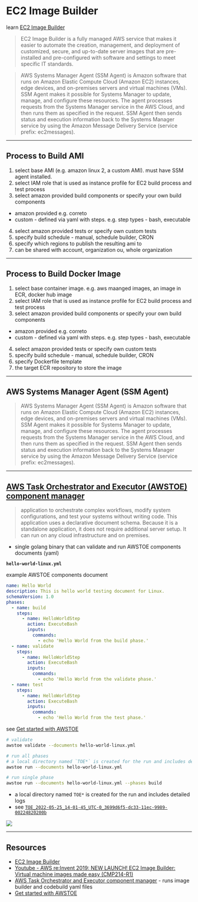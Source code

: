 # EC2 Image Builder

learn [EC2 Image Builder](https://docs.aws.amazon.com/imagebuilder/latest/userguide/what-is-image-builder.html)

> EC2 Image Builder is a fully managed AWS service that makes it easier to automate the creation, management, and deployment of customized, secure, and up-to-date server images that are pre-installed and pre-configured with software and settings to meet specific IT standards.

> AWS Systems Manager Agent (SSM Agent) is Amazon software that runs on Amazon Elastic Compute Cloud (Amazon EC2) instances, edge devices, and on-premises servers and virtual machines (VMs). SSM Agent makes it possible for Systems Manager to update, manage, and configure these resources. The agent processes requests from the Systems Manager service in the AWS Cloud, and then runs them as specified in the request. SSM Agent then sends status and execution information back to the Systems Manager service by using the Amazon Message Delivery Service (service prefix: ec2messages).

---

## Process to Build AMI

1. select base AMI (e.g. amazon linux 2, a custom AMI).  must have SSM agent installed.
2. select IAM role that is used as instance profile for EC2 build process and test process
3. select amazon provided build components or specify your own build components
  - amazon provided e.g. correto
  - custom - defined via yaml with steps.  e.g. step types - bash, executable
4. select amazon provided tests or specify own custom tests
5. specify build schedule - manual, schedule builder, CRON 
6. specify which regions to publish the resulting ami to
7. can be shared with account, organization ou, whole organization

---

## Process to Build Docker Image

1. select base container image.  e.g. aws maanged images, an image in ECR, docker hub image
2. select IAM role that is used as instance profile for EC2 build process and test process
3. select amazon provided build components or specify your own build components
  - amazon provided e.g. correto
  - custom - defined via yaml with steps.  e.g. step types - bash, executable
4. select amazon provided tests or specify own custom tests
5. specify build schedule - manual, schedule builder, CRON 
6. specify Dockerfile template
7. the target ECR repository to store the image

---

## AWS Systems Manager Agent (SSM Agent)

> AWS Systems Manager Agent (SSM Agent) is Amazon software that runs on Amazon Elastic Compute Cloud (Amazon EC2) instances, edge devices, and on-premises servers and virtual machines (VMs). SSM Agent makes it possible for Systems Manager to update, manage, and configure these resources. The agent processes requests from the Systems Manager service in the AWS Cloud, and then runs them as specified in the request. SSM Agent then sends status and execution information back to the Systems Manager service by using the Amazon Message Delivery Service (service prefix: ec2messages).

---

## [AWS Task Orchestrator and Executor (AWSTOE) component manager](https://docs.aws.amazon.com/imagebuilder/latest/userguide/toe-component-manager.html)

> application to orchestrate complex workflows, modify system configurations, and test your systems without writing code. This application uses a declarative document schema. Because it is a standalone application, it does not require additional server setup. It can run on any cloud infrastructure and on premises.

* single golang binary that can validate and run AWSTOE components documents (yaml)

**`hello-world-linux.yml`**

example AWSTOE components document

```yaml
name: Hello World
description: This is hello world testing document for Linux.
schemaVersion: 1.0
phases:
  - name: build
    steps:
      - name: HelloWorldStep
        action: ExecuteBash
        inputs:
          commands:
            - echo 'Hello World from the build phase.'
  - name: validate
    steps:
      - name: HelloWorldStep
        action: ExecuteBash
        inputs:
          commands:
            - echo 'Hello World from the validate phase.'
  - name: test
    steps:
      - name: HelloWorldStep
        action: ExecuteBash
        inputs:
          commands:
            - echo 'Hello World from the test phase.'
```

see [Get started with AWSTOE](https://docs.aws.amazon.com/imagebuilder/latest/userguide/toe-get-started.html)

```sh
# validate
awstoe validate --documents hello-world-linux.yml

# run all phases
# a local directory named `TOE*` is created for the run and includes detailed logs
awstoe run --documents hello-world-linux.yml

# run single phase
awstoe run --documents hello-world-linux.yml --phases build
```

* a local directory named `TOE*` is created for the run and includes detailed logs
* see [`TOE_2022-05-25_14-01-45_UTC-0_3699d6f5-dc33-11ec-9989-00224820200b`](TOE_2022-05-25_14-01-45_UTC-0_3699d6f5-dc33-11ec-9989-00224820200b)

![](https://www.evernote.com/l/AAHVWa578E9A9IKjdBoT13JdAYqkfCKNUDAB/image.png)

---

## Resources

- [EC2 Image Builder](https://docs.aws.amazon.com/imagebuilder/latest/userguide/what-is-image-builder.html)
- [Youtube - AWS re:Invent 2019: NEW LAUNCH! EC2 Image Builder: Virtual machine images made easy (CMP214-R1)](https://www.youtube.com/watch?v=9XFuRq0R8nk)
- [AWS Task Orchestrator and Executor component manager](https://docs.aws.amazon.com/imagebuilder/latest/userguide/toe-component-manager.html) - runs image builder and codebuild yaml files
- [Get started with AWSTOE](https://docs.aws.amazon.com/imagebuilder/latest/userguide/toe-get-started.html)